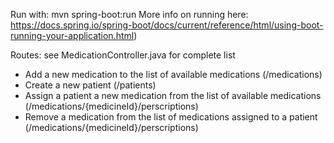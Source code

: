 Run with: mvn spring-boot:run 
More info on running here: https://docs.spring.io/spring-boot/docs/current/reference/html/using-boot-running-your-application.html)


Routes: see MedicationController.java for complete list
- Add a new medication to the list of available medications (/medications)
- Create a new patient (/patients)
- Assign a patient a new medication from the list of available medications (/medications/{medicineId}/perscriptions)
- Remove a medication from the list of medications assigned to a patient (/medications/{medicineId}/perscriptions)